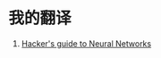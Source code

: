 # 我的翻译

1. [Hacker's guide to Neural Networks](https://github.com/vienous/translation/blob/master/artical_1.md)


